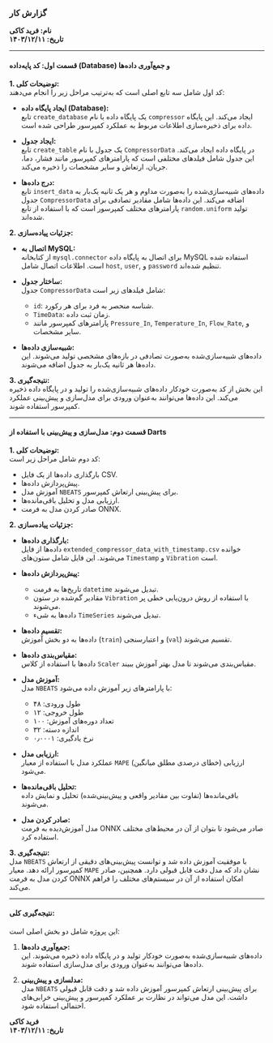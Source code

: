 ### **گزارش کار**
**نام: فرید کاکی**  
**تاریخ: ۱۴۰۳/۱۲/۱۱**

---

#### **قسمت اول: کد پایه‌داده (Database) و جمع‌آوری داده‌ها**

**1. توضیحات کلی:**  
کد اول شامل سه تابع اصلی است که به‌ترتیب مراحل زیر را انجام می‌دهند:
- **ایجاد پایگاه داده (Database):**  
  تابع `create_database` یک پایگاه داده با نام `compressor` ایجاد می‌کند. این پایگاه داده برای ذخیره‌سازی اطلاعات مربوط به عملکرد کمپرسور طراحی شده است.
  
- **ایجاد جدول:**  
  تابع `create_table` یک جدول با نام `CompressorData` در پایگاه داده ایجاد می‌کند. این جدول شامل فیلدهای مختلفی است که پارامترهای کمپرسور مانند فشار، دما، جریان، ارتعاش و سایر مشخصات را ذخیره می‌کند.

- **درج داده‌ها:**  
  تابع `insert_data` داده‌های شبیه‌سازی‌شده را به‌صورت مداوم و هر یک ثانیه یک‌بار به جدول `CompressorData` اضافه می‌کند. این داده‌ها شامل مقادیر تصادفی برای پارامترهای مختلف کمپرسور است که با استفاده از تابع `random.uniform` تولید شده‌اند.

**2. جزئیات پیاده‌سازی:**  
- **اتصال به MySQL:**  
  از کتابخانه `mysql.connector` برای اتصال به پایگاه داده MySQL استفاده شده است. اطلاعات اتصال شامل `host`, `user`, و `password` تنظیم شده‌اند.

- **ساختار جدول:**  
  جدول `CompressorData` شامل فیلدهای زیر است:
  - `id`: شناسه منحصر به فرد برای هر رکورد.
  - `TimeData`: زمان ثبت داده.
  - پارامترهای کمپرسور مانند `Pressure_In`, `Temperature_In`, `Flow_Rate`, و سایر مشخصات.

- **شبیه‌سازی داده‌ها:**  
  داده‌های شبیه‌سازی‌شده به‌صورت تصادفی در بازه‌های مشخصی تولید می‌شوند. این داده‌ها هر ثانیه یک‌بار به جدول اضافه می‌شوند.

**3. نتیجه‌گیری:**  
این بخش از کد به‌صورت خودکار داده‌های شبیه‌سازی‌شده را تولید و در پایگاه داده ذخیره می‌کند. این داده‌ها می‌توانند به‌عنوان ورودی برای مدل‌سازی و پیش‌بینی عملکرد کمپرسور استفاده شوند.

---

#### **قسمت دوم: مدل‌سازی و پیش‌بینی با استفاده از Darts**

**1. توضیحات کلی:**  
کد دوم شامل مراحل زیر است:
- بارگذاری داده‌ها از یک فایل CSV.
- پیش‌پردازش داده‌ها.
- آموزش مدل `NBEATS` برای پیش‌بینی ارتعاش کمپرسور.
- ارزیابی مدل و تحلیل باقی‌مانده‌ها.
- صادر کردن مدل به فرمت ONNX.

**2. جزئیات پیاده‌سازی:**  
- **بارگذاری داده‌ها:**  
  داده‌ها از فایل `extended_compressor_data_with_timestamp.csv` خوانده می‌شوند. این فایل شامل ستون‌های `Timestamp` و `Vibration` است.

- **پیش‌پردازش داده‌ها:**  
  - تاریخ‌ها به فرمت `datetime` تبدیل می‌شوند.
  - مقادیر گم‌شده در ستون `Vibration` با استفاده از روش درون‌یابی خطی پر می‌شوند.
  - داده‌ها به شیء `TimeSeries` تبدیل می‌شوند.

- **تقسیم داده‌ها:**  
  داده‌ها به دو بخش آموزش (`train`) و اعتبارسنجی (`val`) تقسیم می‌شوند.

- **مقیاس‌بندی داده‌ها:**  
  داده‌ها با استفاده از کلاس `Scaler` مقیاس‌بندی می‌شوند تا مدل بهتر آموزش ببیند.

- **آموزش مدل:**  
  مدل `NBEATS` با پارامترهای زیر آموزش داده می‌شود:
  - طول ورودی: ۴۸
  - طول خروجی: ۱۲
  - تعداد دوره‌های آموزش: ۱۰۰
  - اندازه دسته: ۳۲
  - نرخ یادگیری: ۰٫۰۰۰۱

- **ارزیابی مدل:**  
  عملکرد مدل با استفاده از معیار `MAPE` (خطای درصدی مطلق میانگین) ارزیابی می‌شود.

- **تحلیل باقی‌مانده‌ها:**  
  باقی‌مانده‌ها (تفاوت بین مقادیر واقعی و پیش‌بینی‌شده) تحلیل و نمایش داده می‌شوند.

- **صادر کردن مدل:**  
  مدل آموزش‌دیده به فرمت ONNX صادر می‌شود تا بتوان از آن در محیط‌های مختلف استفاده کرد.

**3. نتیجه‌گیری:**  
مدل `NBEATS` با موفقیت آموزش داده شد و توانست پیش‌بینی‌های دقیقی از ارتعاش کمپرسور ارائه دهد. معیار `MAPE` نشان داد که مدل دقت قابل قبولی دارد. همچنین، صادر کردن مدل به فرمت ONNX امکان استفاده از آن در سیستم‌های مختلف را فراهم می‌کند.

---

#### **نتیجه‌گیری کلی:**
این پروژه شامل دو بخش اصلی است:  
1. **جمع‌آوری داده‌ها:**  
   داده‌های شبیه‌سازی‌شده به‌صورت خودکار تولید و در پایگاه داده ذخیره می‌شوند. این داده‌ها می‌توانند به‌عنوان ورودی برای مدل‌سازی استفاده شوند.

2. **مدلسازی و پیش‌بینی:**  
   مدل `NBEATS` برای پیش‌بینی ارتعاش کمپرسور آموزش داده شد و دقت قابل قبولی داشت. این مدل می‌تواند در نظارت بر عملکرد کمپرسور و پیش‌بینی خرابی‌های احتمالی استفاده شود.

**فرید کاکی**  
**تاریخ: ۱۴۰۳/۱۲/۱۱**